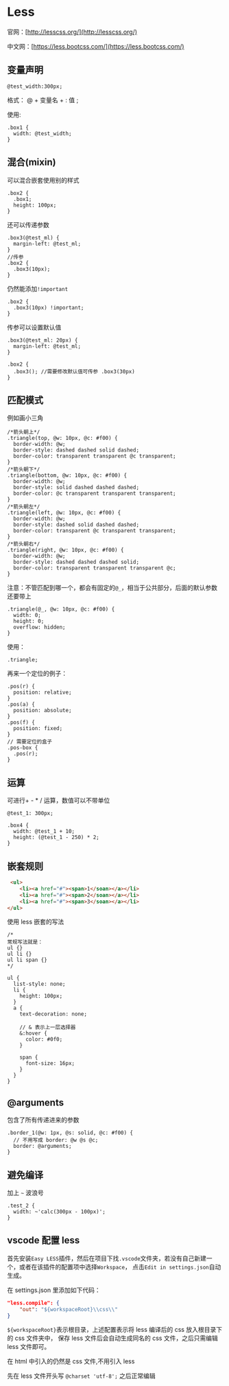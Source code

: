 # Less

官网：[http://lesscss.org/](http://lesscss.org/)

中文网：[https://less.bootcss.com/](https://less.bootcss.com/)

## 变量声明

`@test_width:300px;`

格式：
@ + 变量名 + : 值 ;

使用:

```less
.box1 {
  width: @test_width;
}
```

## 混合(mixin)

可以混合嵌套使用别的样式

```less
.box2 {
  .box1;
  height: 100px;
}
```

还可以传递参数

```less
.box3(@test_ml) {
  margin-left: @test_ml;
}
//传参
.box2 {
  .box3(10px);
}
```

仍然能添加`!important`

```less
.box2 {
  .box3(10px) !important;
}
```

传参可以设置默认值

```less
.box3(@test_ml: 20px) {
  margin-left: @test_ml;
}

.box2 {
  .box3(); //需要修改默认值可传参 .box3(30px)
}
```

## 匹配模式

例如画小三角

```less
/*箭头朝上*/
.triangle(top, @w: 10px, @c: #f00) {
  border-width: @w;
  border-style: dashed dashed solid dashed;
  border-color: transparent transparent @c transparent;
}
/*箭头朝下*/
.triangle(bottom, @w: 10px, @c: #f00) {
  border-width: @w;
  border-style: solid dashed dashed dashed;
  border-color: @c transparent transparent transparent;
}
/*箭头朝左*/
.triangle(left, @w: 10px, @c: #f00) {
  border-width: @w;
  border-style: dashed solid dashed dashed;
  border-color: transparent @c transparent transparent;
}
/*箭头朝右*/
.triangle(right, @w: 10px, @c: #f00) {
  border-width: @w;
  border-style: dashed dashed dashed solid;
  border-color: transparent transparent transparent @c;
}
```

注意：不管匹配到哪一个，都会有固定的`@_`，相当于公共部分，后面的默认参数还要带上

```less
.triangle(@_, @w: 10px, @c: #f00) {
  width: 0;
  height: 0;
  overflow: hidden;
}
```

使用：

```less
.triangle;
```

再来一个定位的例子：

```less
.pos(r) {
  position: relative;
}
.pos(a) {
  position: absolute;
}
.pos(f) {
  position: fixed;
}
// 需要定位的盒子
.pos-box {
  .pos(r);
}
```

## 运算

可进行+ - \* / 运算，数值可以不带单位

```less
@test_1: 300px;

.box4 {
  width: @test_1 + 10;
  height: (@test_1 - 250) * 2;
}
```

## 嵌套规则

```html
 <ul>
    <li><a href="#"><span>1</soan></a></li>
    <li><a href="#"><span>2</soan></a></li>
    <li><a href="#"><span>3</soan></a></li>
</ul>
```

使用 less 嵌套的写法

```less
/*
常规写法就是：
ul {}
ul li {}
ul li span {}
*/

ul {
  list-style: none;
  li {
    height: 100px;
  }
  a {
    text-decoration: none;

    // & 表示上一层选择器
    &:hover {
      color: #0f0;
    }

    span {
      font-size: 16px;
    }
  }
}
```

## @arguments

包含了所有传递进来的参数

```less
.border_1(@w: 1px, @s: solid, @c: #f00) {
  // 不用写成 border: @w @s @c;
  border: @arguments;
}
```

## 避免编译

加上 `~` 波浪号

```less
.test_2 {
  width: ~'calc(300px - 100px)';
}
```

## vscode 配置 less

首先安装`Easy LESS`插件，然后在项目下找`.vscode`文件夹，若没有自己新建一个，或者在该插件的配置项中选择`Workspace`，
点击`Edit in settings.json`自动生成。

在 settings.json 里添加如下代码：

```json
"less.compile": {
    "out": "${workspaceRoot}\\css\\"
}
```

`${workspaceRoot}`表示根目录，上述配置表示将 less 编译后的 css 放入根目录下的 css 文件夹中，
保存 less 文件后会自动生成同名的 css 文件，之后只需编辑 less 文件即可。

在 html 中引入的仍然是 css 文件,不用引入 less

先在 less 文件开头写 `@charset 'utf-8';` 之后正常编辑
